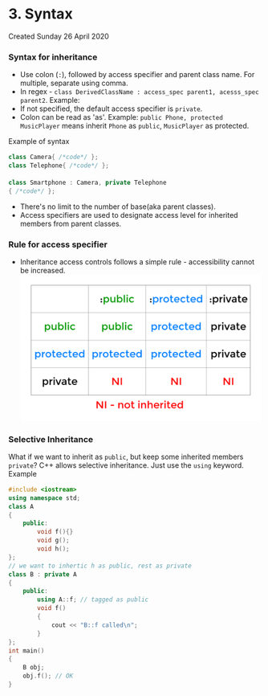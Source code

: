 # 3. Syntax

Created Sunday 26 April 2020

### Syntax for inheritance

- Use colon (`:`), followed by access specifier and parent class name. For multiple, separate using comma.
- In regex - `class DerivedClassName : access_spec parent1, acesss_spec parent2`. Example:
- If not specified, the default access specifier is `private`.
- Colon can be read as 'as'. Example: `public Phone, protected MusicPlayer` means inherit `Phone` as `public`, `MusicPlayer` as protected.

Example of syntax

```c++
class Camera{ /*code*/ };
class Telephone{ /*code*/ };

class Smartphone : Camera, private Telephone
{ /*code*/ };
```

- There's no limit to the number of base(aka parent classes).
- Access specifiers are used to designate access level for inherited members from parent classes.

### Rule for access specifier

- Inheritance access controls follows a simple rule - accessibility cannot be increased.
  ![](../../../../../../assets/3_Syntax-image-1.png)

### Selective Inheritance

What if we want to inherit as `public`, but keep some inherited members `private`?
C++ allows selective inheritance. Just use the `using` keyword.
Example

```c++
#include <iostream>
using namespace std;
class A
{
	public:
    	void f(){}
    	void g();
    	void h();
};
// we want to inhertic h as public, rest as private
class B : private A
{
	public:
    	using A::f; // tagged as public
    	void f()
    	{
        	cout << "B::f called\n";
    	}
};
int main()
{
    B obj;
    obj.f(); // OK
}
```
